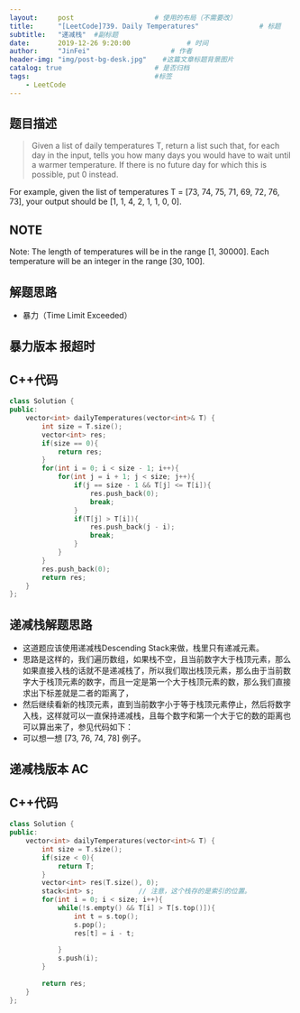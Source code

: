 ```yaml
---
layout:     post                    # 使用的布局（不需要改） 
title:      "[LeetCode]739. Daily Temperatures"               # 标题  
subtitle:   "递减栈"  #副标题 
date:       2019-12-26 9:20:00              # 时间 
author:     "JinFei"                    # 作者 
header-img: "img/post-bg-desk.jpg"    #这篇文章标题背景图片 
catalog: true                       # 是否归档 
tags:                               #标签     
    - LeetCode 
---
```


## 题目描述
> Given a list of daily temperatures T, return a list such that, for each day in the input, tells you how many days you would have to wait until a warmer temperature. If there is no future day for which this is possible, put 0 instead.

For example, given the list of temperatures T = [73, 74, 75, 71, 69, 72, 76, 73], your output should be [1, 1, 4, 2, 1, 1, 0, 0].

## NOTE
Note: The length of temperatures will be in the range [1, 30000]. Each temperature will be an integer in the range [30, 100].

## 解题思路

- 暴力（Time Limit Exceeded）

## 暴力版本 报超时

## C++代码
```C++
class Solution {
public:
    vector<int> dailyTemperatures(vector<int>& T) {
        int size = T.size();
        vector<int> res;
        if(size == 0){
            return res;
        }
        for(int i = 0; i < size - 1; i++){
            for(int j = i + 1; j < size; j++){
                if(j == size - 1 && T[j] <= T[i]){
                    res.push_back(0);
                    break;
                }
                if(T[j] > T[i]){
                    res.push_back(j - i);
                    break;
                }
            }
        }
        res.push_back(0);
        return res;
    }
}; 
```

## 递减栈解题思路

- 这道题应该使用递减栈Descending Stack来做，栈里只有递减元素。
- 思路是这样的，我们遍历数组，如果栈不空，且当前数字大于栈顶元素，那么如果直接入栈的话就不是递减栈了，所以我们取出栈顶元素，那么由于当前数字大于栈顶元素的数字，而且一定是第一个大于栈顶元素的数，那么我们直接求出下标差就是二者的距离了，
- 然后继续看新的栈顶元素，直到当前数字小于等于栈顶元素停止，然后将数字入栈，这样就可以一直保持递减栈，且每个数字和第一个大于它的数的距离也可以算出来了，参见代码如下：
- 可以想一想 [73, 76, 74, 78] 例子。

## 递减栈版本 AC

## C++代码
```C++
class Solution {
public:
    vector<int> dailyTemperatures(vector<int>& T) {
        int size = T.size();
        if(size < 0){
            return T;
        }
        vector<int> res(T.size(), 0);
        stack<int> s;           // 注意，这个栈存的是索引的位置。
        for(int i = 0; i < size; i++){
            while(!s.empty() && T[i] > T[s.top()]){
                int t = s.top();
                s.pop();
                res[t] = i - t;     
                
            }
            s.push(i);
        }
        
        return res;
    }
}; 
```